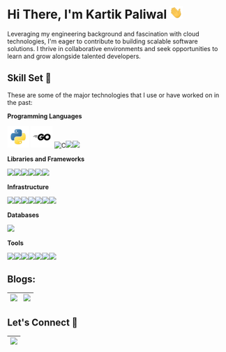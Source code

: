 <h1>Hi There, I'm Kartik Paliwal <img  src="https://raw.githubusercontent.com/ABSphreak/ABSphreak/master/gifs/Hi.gif" width="30px"></h1>

Leveraging my engineering background and fascination with cloud technologies, I'm eager to contribute to building scalable software solutions.
I thrive in collaborative environments and seek opportunities to learn and grow alongside talented developers.

## Skill Set :muscle:

These are some of the major technologies that I use or have worked on in the past:

   
**Programming Languages**


<img title="Python" alt="Python" width="50px" src="https://raw.githubusercontent.com/github/explore/master/topics/python/python.png" /> <img title="Go" alt="Go" width="50px" src="https://raw.githubusercontent.com/github/explore/main/topics/go/go.png"> <img title="C" alt="C" width="50px" src="https://cdn-icons-png.flaticon.com/128/6132/6132222.png"><img src ="https://img.icons8.com/?size=48&id=9MJf0ngDwS8z&format=png"><img width="50px" src="https://encrypted-tbn0.gstatic.com/images?q=tbn:ANd9GcRTBwhXdDV2vkELpDc5FWCDY97Dv2Zhjkn9zg&s">


**Libraries and Frameworks**


<img width="50px" src ="https://encrypted-tbn0.gstatic.com/images?q=tbn:ANd9GcRsgbzUuAfmCXSjLUkPNBR1YkDiONbBsCezrw&s"><img width="50px" src ="https://miro.medium.com/v2/resize:fit:376/1*fIunQUuFSk4nQgJG4wUO-g.png"><img width="50px" src ="https://img.icons8.com/?size=160&id=TLI9oiMzpREF&format=png"><img width="50px" src ="https://img.icons8.com/?size=96&id=39292&format=png"><img width="50px" src ="https://img.icons8.com/?size=48&id=Ei4ZhVQvIMHE&format=png"><img width="50px" src ="https://img.icons8.com/?size=48&id=9uVrNMu3Zx1K&format=png">


**Infrastructure**


<img width="50px" src ="https://img.icons8.com/?size=48&id=cvzmaEA4kC0o&format=png"><img width="50px" src ="https://img.icons8.com/?size=48&id=cdYUlRaag9G9&format=png"><img src ="https://img.icons8.com/color/48/000000/amazon-web-services.png"><img src ="https://img.icons8.com/?size=48&id=f8puwbhs0kUR&format=png"><img width="50px" src ="https://img.icons8.com/?size=48&id=OrZMxhqm7nsr&format=png"><img width="50px" src ="https://img.icons8.com/?size=48&id=kEkT1u7zTDk5&format=png"><img width="50px" src ="https://img.icons8.com/?size=48&id=VLKafOkk3sBX&format=png">



**Databases**


<img width="50px" src ="https://img.icons8.com/?size=160&id=JRnxU7ZWP4mi&format=png">


**Tools**


<img width="45px" src ="https://encrypted-tbn0.gstatic.com/images?q=tbn:ANd9GcTg6RTuQNy4gypfi0EJNTawAgwIz42woXktIg&s"><img width="60px" src ="https://img.icons8.com/?size=96&id=20906&format=png"><img width="60px" src ="https://img.icons8.com/?size=128&id=3tC9EQumUAuq&format=png"><img width="60px" src ="https://pngate.com/wp-content/uploads/2025/06/sonarqube-main-horizontal-brand-logo-black-blue-text-waves-modern-design-1.png"><img width="60px" src ="https://encrypted-tbn0.gstatic.com/images?q=tbn:ANd9GcTFm0KsUWf54kCsFXudSCAMncSSMsSZ5iu9ug&s"><img width="60px" src ="https://img.icons8.com/?size=160&id=tmEqIUErLJVM&format=png"><img width="50px" src ="https://img.icons8.com/?size=48&id=iGCCE2iEmh2u&format=png">

<!--
## Some of my stats :bar_chart:

<img src="https://github-readme-stats.vercel.app/api?username=techytushar&show_icons=true&theme=radical&include_all_commits=true">|<a href="https://stackoverflow.com/users/story/5679285"><img src="https://github-readme-stackoverflow.vercel.app/?userID=5679285&theme=dark" height="250"></a>
|--|--|

<br> -->

## Blogs:

<a href="https://hashnode.com/@kartikp"><img src="http://encrypted-tbn0.gstatic.com/images?q=tbn:ANd9GcRP9_CAtTGkELoqvf3N7dc495NzdI2wVsBAmA&s" width="40"></a>|<a href="https://dev.to/kartik_p"><img src="https://encrypted-tbn0.gstatic.com/images?q=tbn:ANd9GcSk6GbA36dFwldrrEJzdQafdQniP5R7w-vPAA&s" width="40"></a>
|--|--|



## Let's Connect :handshake:

<a href="https://www.linkedin.com/in/kartik-paliwal/"><img src="https://cdn2.iconfinder.com/data/icons/social-media-2285/512/1_Linkedin_unofficial_colored_svg-128.png" width="40"></a>|
|--|

